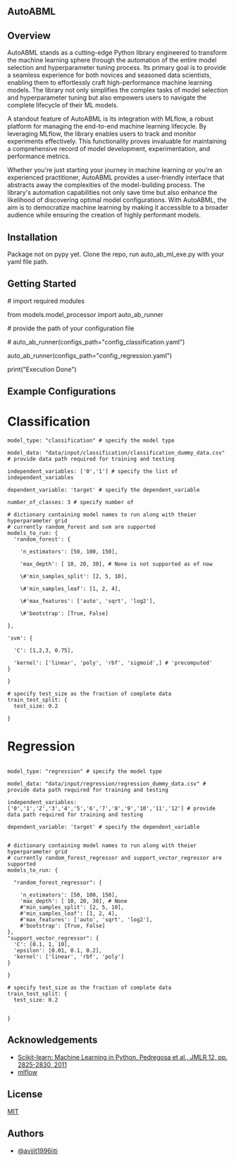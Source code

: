 ## AutoABML

## Overview
AutoABML stands as a cutting-edge Python library engineered to transform the machine learning sphere through the automation of the entire model selection and hyperparameter tuning process. Its primary goal is to provide a seamless experience for both novices and seasoned data scientists, enabling them to effortlessly craft high-performance machine learning models. The library not only simplifies the complex tasks of model selection and hyperparameter tuning but also empowers users to navigate the complete lifecycle of their ML models.

A standout feature of AutoABML is its integration with MLflow, a robust platform for managing the end-to-end machine learning lifecycle. By leveraging MLflow, the library enables users to track and monitor experiments effectively. This functionality proves invaluable for maintaining a comprehensive record of model development, experimentation, and performance metrics.

Whether you're just starting your journey in machine learning or you're an experienced practitioner, AutoABML provides a user-friendly interface that abstracts away the complexities of the model-building process. The library's automation capabilities not only save time but also enhance the likelihood of discovering optimal model configurations. With AutoABML, the aim is to democratize machine learning by making it accessible to a broader audience while ensuring the creation of highly performant models.
## Installation
Package not on pypy yet. Clone the repo, run auto_ab_ml_exe.py with your yaml file path.
## Getting Started

\# import required modules

from models.model_processor import auto_ab_runner

\# provide the path of your configuration file 

\# auto_ab_runner(configs_path="config_classification.yaml")

auto_ab_runner(configs_path="config_regression.yaml")

print("Execution Done")

## Example Configurations

# Classification

```
model_type: "classification" # specify the model type 

model_data: "data/input/classification/classification_dummy_data.csv" # provide data path required for training and testing

independent_variables: ['0','1'] # specify the list of independent_variables

dependent_variable: 'target' # specify the dependent_variable

number_of_classes: 3 # specify number of 

# dictionary containing model names to run along with theier hyperparameter grid
# currently random_forest and svm are supported
models_to_run: {
  'random_forest': {
    
    'n_estimators': [50, 100, 150],
    
    'max_depth': [ 10, 20, 30], # None is not supported as of now
    
    \#'min_samples_split': [2, 5, 10],
    
    \#'min_samples_leaf': [1, 2, 4],
    
    \#'max_features': ['auto', 'sqrt', 'log2'],
    
    \#'bootstrap': [True, False]

},

'svm': {

  'C': [1,2,3, 0.75],

  'kernel': ['linear', 'poly', 'rbf', 'sigmoid',] # 'precomputed'
}

}

# specify test_size as the fraction of complete data 
train_test_split: { 
  test_size: 0.2 

} 

```


# Regression 

``` 

model_type: "regression" # specify the model type 

model_data: "data/input/regression/regression_dummy_data.csv" # provide data path required for training and testing

independent_variables: ['0','1','2','3','4','5','6','7','8','9','10','11','12'] # provide data path required for training and testing

dependent_variable: 'target' # specify the dependent_variable


# dictionary containing model names to run along with theier hyperparameter grid
# currently random_forest_regressor and support_vector_regressor are supported
models_to_run: {

  "random_forest_regressor": {

    'n_estimators': [50, 100, 150],
    'max_depth': [ 10, 20, 30], # None
    #'min_samples_split': [2, 5, 10],
    #'min_samples_leaf': [1, 2, 4],
    #'max_features': ['auto', 'sqrt', 'log2'],
    #'bootstrap': [True, False]
},
"support_vector_regressor": {
  'C': [0.1, 1, 10],
  'epsilon': [0.01, 0.1, 0.2],
  'kernel': ['linear', 'rbf', 'poly']
}

}

# specify test_size as the fraction of complete data 
train_test_split: { 
  test_size: 0.2 


} 
```
## Acknowledgements

 - [Scikit-learn: Machine Learning in Python, Pedregosa et al., JMLR 12, pp. 2825-2830, 2011](https://scikit-learn.org/stable/about.html)
 - [mlflow](https://mlflow.org/docs/latest/tutorials-and-examples/tutorial.html)
 

## License

[MIT](https://choosealicense.com/licenses/mit/)


## Authors

- [@avijit1996iiti](https://github.com/avijit1996iiti)

